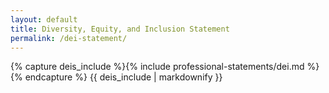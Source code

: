 ```yaml
---
layout: default
title: Diversity, Equity, and Inclusion Statement
permalink: /dei-statement/
---
```


{% capture deis_include %}{% include professional-statements/dei.md %}{% endcapture %}
{{ deis_include | markdownify }}
